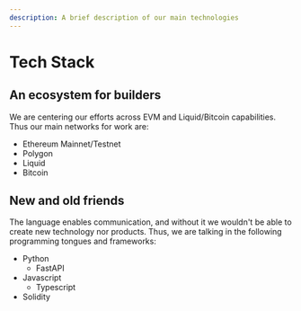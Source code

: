 ```yaml
---
description: A brief description of our main technologies
---
```


# Tech Stack

## An ecosystem for builders

We are centering our efforts across EVM and Liquid/Bitcoin capabilities. Thus our main networks for work are:

* Ethereum Mainnet/Testnet
* Polygon
* Liquid
* Bitcoin

## New and old friends

The language enables communication, and without it we wouldn't be able to create new technology nor products. Thus, we are talking in the following programming tongues and frameworks:

* Python
  * FastAPI
* Javascript
  * Typescript
* Solidity&#x20;
